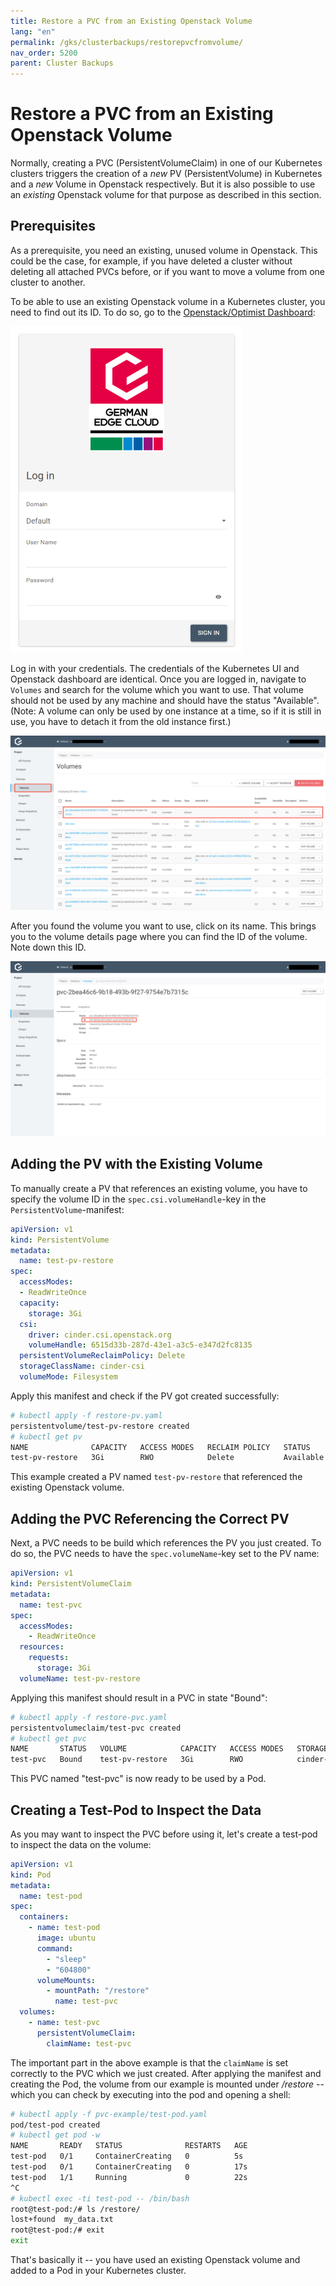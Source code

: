 ```yaml
---
title: Restore a PVC from an Existing Openstack Volume
lang: "en"
permalink: /gks/clusterbackups/restorepvcfromvolume/
nav_order: 5200
parent: Cluster Backups
---
```


# Restore a PVC from an Existing Openstack Volume

Normally, creating a PVC (PersistentVolumeClaim) in one of our Kubernetes clusters triggers the creation of a *new* PV (PersistentVolume) in Kubernetes and a *new* Volume in Openstack respectively. But it is also possible to use an *existing* Openstack volume for that purpose as described in this section.

## Prerequisites

As a prerequisite, you need an existing, unused volume in Openstack. This could be the case, for example, if you have deleted a cluster without deleting all attached PVCs before, or if you want to move a volume from one cluster to another.

To be able to use an existing Openstack volume in a Kubernetes cluster, you need to find out its ID. To do so, go to the [Openstack/Optimist Dashboard](https://optimist.gec.io/auth/login/):

![Openstack Login](../images/RestPVC01.png)

Log in with your credentials. The credentials of the Kubernetes UI and Openstack dashboard are identical. Once you are logged in, navigate to `Volumes` and search for the volume which you want to use. That volume should not be used by any machine and should have the status "Available". (Note: A volume can only be used by one instance at a time, so if it is still in use, you have to detach it from the old instance first.)

![Openstack Volume](../images/RestPVC02.png)

After you found the volume you want to use, click on its name. This brings you to the volume details page where you can find the ID of the volume. Note down this ID.

![Openstack Volume ID](../images/RestPVC03.png)

## Adding the PV with the Existing Volume

To manually create a PV that references an existing volume, you have to specify the volume ID in the `spec.csi.volumeHandle`-key in the `PersistentVolume`-manifest:

```yaml
apiVersion: v1
kind: PersistentVolume
metadata:
  name: test-pv-restore
spec:
  accessModes:
  - ReadWriteOnce
  capacity:
    storage: 3Gi
  csi:
    driver: cinder.csi.openstack.org
    volumeHandle: 6515d33b-287d-43e1-a3c5-e347d2fc8135
  persistentVolumeReclaimPolicy: Delete
  storageClassName: cinder-csi
  volumeMode: Filesystem
```

Apply this manifest and check if the PV got created successfully:

```bash
# kubectl apply -f restore-pv.yaml
persistentvolume/test-pv-restore created
# kubectl get pv
NAME              CAPACITY   ACCESS MODES   RECLAIM POLICY   STATUS      CLAIM   STORAGECLASS   REASON   AGE
test-pv-restore   3Gi        RWO            Delete           Available           cinder-csi              3s
```

This example created a PV named `test-pv-restore` that referenced the existing Openstack volume.

## Adding the PVC Referencing the Correct PV

Next, a PVC needs to be build which references the PV you just created. To do so, the PVC needs to have the `spec.volumeName`-key set to the PV name:

```yaml
apiVersion: v1
kind: PersistentVolumeClaim
metadata:
  name: test-pvc
spec:
  accessModes:
    - ReadWriteOnce
  resources:
    requests:
      storage: 3Gi
  volumeName: test-pv-restore
```

Applying this manifest should result in a PVC in state "Bound":

```bash
# kubectl apply -f restore-pvc.yaml
persistentvolumeclaim/test-pvc created
# kubectl get pvc
NAME       STATUS   VOLUME            CAPACITY   ACCESS MODES   STORAGECLASS   AGE
test-pvc   Bound    test-pv-restore   3Gi        RWO            cinder-csi     2s
```

This PVC named "test-pvc" is now ready to be used by a Pod.

## Creating a Test-Pod to Inspect the Data

As you may want to inspect the PVC before using it, let's create a test-pod to inspect the data on the volume:

```yaml
apiVersion: v1
kind: Pod
metadata:
  name: test-pod
spec:
  containers:
    - name: test-pod
      image: ubuntu
      command:
        - "sleep"
        - "604800"
      volumeMounts:
        - mountPath: "/restore"
          name: test-pvc
  volumes:
    - name: test-pvc
      persistentVolumeClaim:
        claimName: test-pvc
```

The important part in the above example is that the `claimName` is set correctly to the PVC which we just created. After applying the manifest and creating the Pod, the volume from our example is mounted under */restore* -- which you can check by executing into the pod and opening a shell:

```bash
# kubectl apply -f pvc-example/test-pod.yaml
pod/test-pod created
# kubectl get pod -w
NAME       READY   STATUS              RESTARTS   AGE
test-pod   0/1     ContainerCreating   0          5s
test-pod   0/1     ContainerCreating   0          17s
test-pod   1/1     Running             0          22s
^C
# kubectl exec -ti test-pod -- /bin/bash
root@test-pod:/# ls /restore/
lost+found  my_data.txt
root@test-pod:/# exit
exit
```

That's basically it -- you have used an existing Openstack volume and added to a Pod in your Kubernetes cluster.
